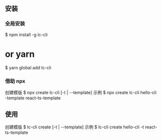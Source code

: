 ## 安装

### 全局安装

$ npm install -g lc-cli

# or yarn

$ yarn global add lc-cli

### 借助 npx

创建模版
$ npx create lc-cli <projectName> [-t | --template]
示例
$ npx create lc-cli hello-cli -template react-ts-template

## 使用

创建模版
$ lc-cli create <projectName> [-t | --template]
示例
$ lc-cli create hello-cli -t react-ts-template
